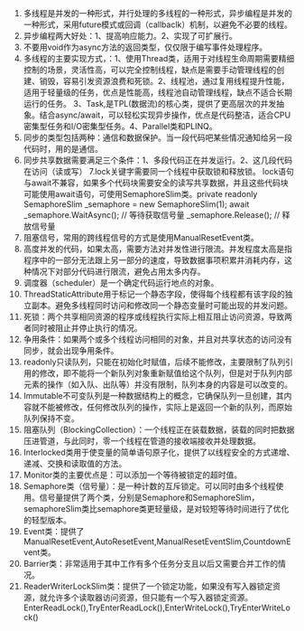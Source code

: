 1. 多线程是并发的一种形式，并行处理的多线程的一种形式，异步编程是并发的一种形式，采用future模式或回调（callbaclk）机制，以避免不必要的线程。
2. 异步编程两大好处：1、提高响应能力。2、实现了可扩展行。
3. 不要用void作为async方法的返回类型，仅仅限于编写事件处理程序。
4. 多线程的主要实现方式，：1、使用Thread类，适用于对线程生命周期需要精细控制的场景，灵活性高，可以完全控制线程，缺点是需要手动管理线程的创建、销毁，容易引发资源浪费和死锁。2、线程池，通过复用线程提升性能，适用于轻量级的任务，优点是性能高，线程池自动管理线程，缺点不适合长期运行的任务。
                         3、Task,是TPL(数据流)的核心类，提供了更高层次的并发抽象。结合async/await，可以轻松实现异步操作，优点是代码整洁，适合CPU密集型任务和I/O密集型任务。4、Parallel类和PLINQ。
5. 同步的类型包括两种：通信和数据保护。当一段代码吧某些情况通知给另一段代码时，用的是通信。
6. 同步共享数据需要满足三个条件：1、多段代码正在并发运行。2、这几段代码在访问（读或写）
7.lock关键字需要同一个线程中获取锁和释放锁。 lock语句与await不兼容，如果多个代码块需要安全的读写共享数据，并且这些代码块可能使用await语句，可使用SemaphoreSlim类。private readonly SemaphoreSlim _semaphore = new SemaphoreSlim(1); await _semaphore.WaitAsync(); // 等待获取信号量 _semaphore.Release(); // 释放信号量
8. 阻塞信号，常用的跨线程信号的方式是使用ManualResetEvent类。
9. 高度并发的代码，如果太高，需要方法对并发性进行限流。并发程度太高是指程序中的一部分无法跟上另一部分的速度，导致数据事项积累并消耗内存，这种情况下对部分代码进行限流，避免占用太多内存。
10. 调度器（scheduler）是一个确定代码运行地点的对象。
11. ThreadStaticAttribute用于标记一个静态字段，使得每个线程都有该字段的独立副本。避免多线程同时访问和修改同一个静态变量时可能出现的并发问题。
12. 死锁：两个共享相同资源的程序或线程执行实际上相互阻止访问资源，导致两者同时被阻止并停止执行的情况。
13. 争用条件：如果两个或多个线程访问相同的对象，并且对共享状态的访问没有同步，就会出现争用条件。
14. readonly只读队列，只能在初始化时赋值，后续不能修改，主要限制了队列引用的修改，即不能将一个新队列对象重新赋值给这个队列，但是对于队列内部元素的操作（如入队、出队等）并没有限制，队列本身的内容是可以改变的。
15. Immutable不可变队列是一种数据结构上的概念，它确保队列一旦创建，其内容就不能被修改，任何修改队列的操作，实际上是返回一个新的队列，而原始队列保持不变。
16. 阻塞队列（BlockingCollection<T>）：一个线程正在装载数据，装载的同时把数据压进管道，与此同时，零一个线程在管道的接收端接收并处理数据。
17. Interlocked类用于使变量的简单语句原子化，提供了以线程安全的方式递增、递减、交换和读取值的方法。
18. Monitor类的主要优点是：可以添加一个等待被锁定的超时值。
19. Semaphore类（信号量）：是一种计数的互斥锁定。可以同时由多个线程使用。信号量提供了两个类，分别是Semaphore和SemaphoreSlim，semaphoreSlim类比semaphore类更轻量级，是对较短等待时间进行了优化的轻型版本。
20. Event类：提供了ManualResetEvent,AutoResetEvent,ManualResetEventSlim,CountdownEvent类。
21. Barrier类：非常适用于其中工作有多个任务分支且以后又需要合并工作的情况。
22. ReaderWriterLockSlim类：提供了一个锁定功能，如果没有写入器锁定资源，就允许多个读取器访问资源，但只能有一个写入器锁定资源。EnterReadLock(),TryEnterReadLock(),EnterWriteLock(),TryEnterWriteLock()